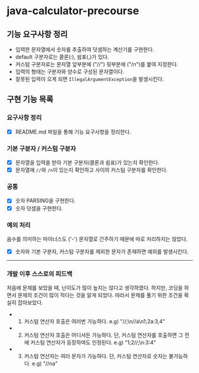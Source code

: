 # java-calculator-precourse

## 기능 요구사항 정리
- 입력한 문자열에서 숫자를 추출하여 덧셈하는 계산기를 구현한다.
- default 구분자로는 콜론(:), 쉼표(,)가 있다.
- 커스텀 구분자로는 문자열 앞부분에 ("//") 뒷부분에 ("/n")를 붙여 지정한다.
- 입력의 형태는 구분자와 양수로 구성된 문자열이다.
- 잘못된 입력이 오게 되면 `IllegalArgumentException`을 발생시킨다.

## 구현 기능 목록
### 요구사항 정리
- [x] README.md 파일을 통해 기능 요구사항을 정리한다.

### 기본 구분자 / 커스텀 구분자
- [x] 문자열을 입력을 받아 기본 구분자(콜론과 쉼표)가 있는지 확인한다.
- [x] 문자열에 `//`와 `/n`이 있는지 확인하고 사이의 커스텀 구분자를 확인한다.

### 공통
- [x] 숫자 PARSING을 구현한다.
- [x] 숫자 덧셈을 구현한다.

### 예외 처리
음수를 의미하는 마이너스도 ('-') 문자열로 간주하기 때문에 따로 처리하지는 않았다.

- [x] 숫자와 기본 구분자, 커스텀 구분자를 제외한 문자가 존재하면 예외를 발생시킨다. 

---
### 개발 이후 스스로의 피드백
처음에 문제를 보았을 때, 난이도가 많이 높지는 않다고 생각하였다.
하지만, 코딩을 하면서 문제의 조건이 많이 적다는 것을 알게 되었다.
따라서 문제를 풀기 위한 조건을 확실히 잡아보았다.
- 1. 커스텀 연산자 호출은 여러번 가능하다.
    e.g) "//;\n//a\n1;2a:3,4"
- 2. 커스텀 연산자 호출은 어디서든 가능하다. 단, 커스텀 연산자를 호출하면 그 전에 커스텀 연산자가 등장하여도 인정된다.
    e.g) "1;2//;\n:3:4"
- 3. 커스텀 연산자는 여러 문자가 가능하다. 단, 커스텀 연산자로 숫자는 불가능하다.
    e.g) "//na"